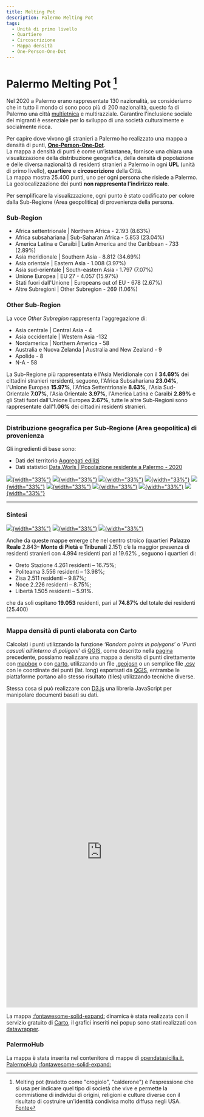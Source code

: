 ```yaml
---
title: Melting Pot
description: Palermo Melting Pot
tags:
  - Unità di primo livello
  - Quartiere
  - Circoscrizione
  - Mappa densità
  - One-Person-One-Dot 
---
```

# Palermo Melting Pot [^1]
Nel 2020 a Palermo erano rappresentate 130 nazionalità, se consideriamo che in tutto il mondo ci sono poco più di 200 nazionalità, questo fa di Palermo una città [multietnica](https://it.wikipedia.org/wiki/Societ%C3%A0_multietnica) e multirazziale. Garantire l'inclusione sociale dei migranti è essenziale per lo sviluppo di una società culturalmente e socialmente ricca.

[^1]: Melting pot (tradotto come "crogiolo", "calderone") è l'espressione che si usa per indicare quel tipo di società che vive e permette la commistione di individui di origini, religioni e culture diverse con il risultato di costruire un'identità condivisa molto diffusa negli USA. [Fonte](https://it.wikipedia.org/wiki/Melting_pot)

Per capire dove vivono gli stranieri a Palermo ho realizzato una mappa a densità di punti, **[One-Person-One-Dot](../one-person-one-dot/)**.<br>
La mappa a densità di punti è come un’istantanea, fornisce una chiara una visualizzazione della distribuzione geografica, della densità di popolazione e delle diversa nazionalità di residenti stranieri a Palermo in ogni **UPL** (unità di primo livello), **quartiere** e **circoscrizione** della Città.<br>La mappa mostra 25.400 punti, uno per ogni persona che risiede a Palermo. La geolocalizzazione dei punti **non rappresenta l'indirizzo reale**. 

Per semplificare la visualizzazione, ogni punto è stato codificato per colore dalla Sub-Regione (Area geopolitica) di provenienza della persona.

### Sub-Region
<div class='cartodb-legend category'>	
<ul>
	<li>
	<div class="bullet" style="background: #940000"></div> Africa settentrionale | Northern Africa - 2.193 (8.63%)
</li>
<li>
	<div class="bullet" style="background: #ff0000"></div> Africa subsahariana | Sub-Saharan Africa - 5.853 (23.04%)
</li>
<li>
	<div class="bullet" style="background: #59a14f"></div> America Latina e Caraibi  | Latin America and the Caribbean - 733  (2.89%)
	</li>
	<li>
	<div class="bullet" style="background: #ffff00"></div> Asia meridionale | Southern Asia - 8.812 (34.69%)
	</li>
	<li>
		<div class="bullet" style="background: #ff00ff"></div> Asia orientale | Eastern Asia - 1.008 (3.97%)
	</li>
	<li>
	<div class="bullet" style="background: #191ad4"></div> Asia sud-orientale | South-eastern Asia - 1.797 (7.07%)
	</li>
	<li>
		<div class="bullet" style="background: #00ffff"></div> Unione Europea | EU 27 - 4.057 (15.97%)
</li>
	<li>
	<div class="bullet" style="background: #FF7F00"></div> Stati fuori dall'Unione | Europeans out of EU - 678  (2.67%)
</li>
<li>
	<div class="bullet" style="background: #d2d2d2"></div> Altre Subregioni | Other Subregion - 269 (1.06%)
</li>
</ul>
</div>

### Other Sub-Region
La voce *Other Subregion* rappresenta l'aggregazione di:

<div class='cartodb-legend category'>	
<ul>
	<li>
	<div class="bullet" style="background: #d2d2d2"></div> Asia centrale | Central Asia - 4
</li>
<li>
	<div class="bullet" style="background: #d2d2d2"></div> Asia occidentale | Western Asia -132
</li>
<li>
	<div class="bullet" style="background: #d2d2d2"></div> Nordamerica | Northern America - 58
	</li>
	<li>
	<div class="bullet" style="background: #d2d2d2"></div> Australia e Nuova Zelanda | Australia and New Zealand - 9
	</li>
	<li>
		<div class="bullet" style="background: #d2d2d2"></div> Apolide - 8
	</li>
	<li>
	<div class="bullet" style="background: #d2d2d2"></div> N-A - 58
	</li>
</ul>
</div>

La Sub-Regione più rappresentata è l'Asia Meridionale con il **34.69%** dei cittadini stranieri rersidenti, seguono, l'Africa Subsahariana **23.04%**, l'Unione Europea **15.97%**, l'Africa Settentrionale **8.63%**, l'Asia Sud-Orientale **7.07%**, l'Asia Orientale **3.97%**, l'America Latina e Caraibi **2.89%** e gli Stati fuori dall'Unione Europea **2.67%**, tutte le altre Sub-Regioni sono rappresentate dall'**1.06%** dei cittadini residenti stranieri.

---

### Distribuzione geografica per Sub-Regione (Area geopolitica) di provenienza

Gli ingredienti di base sono:

- Dati del territorio [Aggregati edilizi](https://coseerobe.gbvitrano.it/dpc-aggregati-strutturali-itg-palermo.html)
- Dati statistici [ Data.Worls | Popolazione residente a Palermo - 2020](https://data.world/gbvitrano/popolazione-residente-a-palermo-2020)

[![](../img/Africa_settentrionale_clip.jpg){width="33%"}](../img/Africa_settentrionale.jpg "Distribuzione geografica per aggregati strutturali e cittadini dell'Africa settentrionale | Northern Africa - Scarica il file ad alta risoluzione") [![](../img/Africa_subsahariana_clip.jpg){width="33%"}](../img/Africa_subsahariana.jpg "Distribuzione geografica per aggregati strutturali e cittadini dell'Africa subsahariana | Sub-Saharan Africa - Scarica il file ad alta risoluzione") [![](../img/America_Latina_clip.jpg){width="33%"}](../img/America_Latina.jpg "Distribuzione geografica per aggregati strutturali e cittadini dell'America Latina e Caraibi  | Latin America and the Caribbean - Scarica il file ad alta risoluzione")
[![](../img/Asia_meridionale_clip.jpg){width="33%"}](../img/Asia_meridionale.jpg "Distribuzione geografica per aggregati strutturali e cittadini dell'Asia meridionale | Southern Asia - Scarica il file ad alta risoluzione") [![](../img/Asia_orientale_clip.jpg){width="33%"}](../img/Asia_orientale.jpg "Distribuzione geografica per aggregati strutturali e cittadini dell'Asia orientale | Eastern Asia - Scarica il file ad alta risoluzione") [![](../img/Asia_sud-orientale_clip.jpg){width="33%"}](../img/Asia_sud-orientale.jpg "Distribuzione geografica per aggregati strutturali e cittadini dell'Asia sud-orientale | South-eastern Asia - Scarica il file ad alta risoluzione")
[![](../img/Unione_Europea_clip.jpg){width="33%"}](../img/Unione_Europea.jpg "Distribuzione geografica per aggregati strutturali e cittadini dell'Unione Europea | EU 27 - Scarica il file ad alta risoluzione") [![](../img/Stati_fuori_Unione_Europea_clip.jpg){width="33%"}](../img/Stati_fuori_Unione_Europea.jpg "Distribuzione geografica per aggregati strutturali e cittadini degli Stati fuori dall'Unione | Europeans out of EU - Scarica il file ad alta risoluzione") [![](../img/Other_clip.jpg){width="33%"}](../img/Other.jpg "Distribuzione geografica per aggregati strutturali e cittadini di Altre Subregioni | Other Subregion - Scarica il file ad alta risoluzione")

---

### Sintesi
[![](../img/italia_clip.jpg){width="33%"}](../img/italia.jpg "Distribuzione geografica per aggregati strutturali - Scarica il file ad alta risoluzione") [![](../img/Subregion_clip.jpg){width="33%"}](../img/Subregion.jpg "Distribuzione geografica per aggregati strutturali - Scarica il file ad alta risoluzione") [![](../img/Subregion_Ita_clip.jpg){width="33%"}](../img/Subregion_Ita.jpg "Distribuzione geografica per aggregati strutturali - Scarica il file ad alta risoluzione")

Anche da queste mappe emerge che nel centro stroico (quartieri **Palazzo Reale** 2.843– **Monte di Pietà** e **Tribunali** 2.151) c’è la maggior presenza di residenti stranieri con 4.994 residenti pari al 19.62%  , seguono i quartieri di:

- Oreto Stazione 4.261 residenti – 16.75%;
- Politeama 3.556 residenti – 13.98%;
- Zisa 2.511 residenti – 9.87%;
- Noce  2.226 residenti – 8.75%;
- Libertà  1.505 residenti – 5.91%.

che da soli ospitano **19.053** residenti, pari al **74.87%** del totale dei residenti (25.400)

---

### Mappa densità di punti elaborata con Carto
Calcolati i punti utilizzando  la funzione *‘Random points in polygons’* o *'Punti casuali all'interno di poligoni'* di [QGIS](https://www.qgis.org/it/site/), come descritto nella [pagina](../one-person-one-dot/) precedente, possiamo realizzare una mappa a densità di punti direttamente con [mapbox](https://www.mapbox.com/) o con [carto](https://carto.com/), utilizzando un file [.geojosn](https://it.wikipedia.org/wiki/GeoJSON) o un semplice file [.csv](https://it.wikipedia.org/wiki/Comma-separated_values) con le coordinate dei punti (lat. long)  esportsati da [QGIS](https://www.qgis.org/it/site/), entrambe le piattaforme portano allo stesso risultato (tiles) utilizzando tecniche diverse. 

Stessa cosa si può realizzare con [D3.js](https://d3js.org/) una libreria JavaScript per manipolare documenti basati su dati.

<iframe width="100%" height="800" frameborder="0" src="https://palermohub.opendatasicilia.it/stranieri_residenti_subregions_dot_2020_mkdocs.html" allowfullscreen webkitallowfullscreen mozallowfullscreen oallowfullscreen msallowfullscreen></iframe>

La mappa [:fontawesome-solid-expand:](https://palermohub.opendatasicilia.it/stranieri_residenti_subregions_dot_2020.html "Apri la mappa a schermo intero") dinamica è stata realizzata con il servizio gratuito di [Carto](https://carto.com/), il grafici inseriti nei popup sono stati realizzati con [datawrapper](https://www.datawrapper.de/).

### PalermoHub
La mappa è stata inserita nel  contenitore di mappe di [opendatasicilia.it](https://opendatasicilia.it/ "opendatasicilia.it"), [PalermoHub](https://palermohub.opendatasicilia.it/stranieri_residenti_subregions_dot_2020.html " Palermo, popolazione residente per cittadinanza, UPL , Quartiere e Circoscrizione - 2020") [:fontawesome-solid-expand:](https://palermohub.opendatasicilia.it/stranieri_residenti_subregions_dot_2020.html "Apri la mappa a schermo intero")
